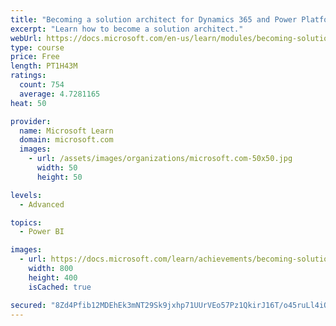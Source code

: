 ```yaml
---
title: "Becoming a solution architect for Dynamics 365 and Power Platform"
excerpt: "Learn how to become a solution architect."
webUrl: https://docs.microsoft.com/en-us/learn/modules/becoming-solution-architect/
type: course
price: Free
length: PT1H43M
ratings:
  count: 754
  average: 4.7281165
heat: 50

provider:
  name: Microsoft Learn
  domain: microsoft.com
  images:
    - url: /assets/images/organizations/microsoft.com-50x50.jpg
      width: 50
      height: 50

levels:
  - Advanced

topics:
  - Power BI

images:
  - url: https://docs.microsoft.com/learn/achievements/becoming-solution-architect-social.png
    width: 800
    height: 400
    isCached: true

secured: "8Zd4Pfib12MDEhEk3mNT29Sk9jxhp71UUrVEo57Pz1QkirJ16T/o45ruLl4iQzzGpHRiRGdZ/9OkQeenn4Ul8bJEEp/EUSdESTvB+WznMia5ybQyUFscibh+SPii3eY7VKZtjHjuZB7Xg+TWeEVBIDVArm6Il64o5UjTXuZ60AjreC6xer8oOn9Jq4Zt5jdRbk4lI/b2KGzB5oF91vqDwiS5ui/3sdJHld1zciVSgGEh4eFjN4Z/MiKvZysAB2aoJ9/uwX1KqtEQKyzTwTK2OGckq7oCcZQEjqG7x00gjpm4swdFTsFilHlTfuhPGtuU1kjAm5ybqUV8X9A+tfCdEeOIYy/D8lPrH2oxwYW4b/YD2e99oMAUqdbPhM/7nVPTpk1Sq7Mttpwh4UoIyp63ZLXBws+fD1ELcTeiagJ57Rw=;/ZnDTeWWKhxh3yNHzl9wyw=="
---
```


